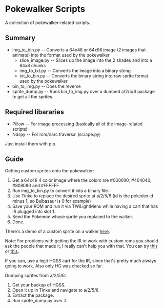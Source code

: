 # Pokewalker Scripts
A collection of pokewalker-related scripts.

## Summary
* img_to_bin.py -- Converts a 64x48 or 64x96 image (2 images that animate) into the format used by the pokewalker
	* slice_image.py -- Slices up the image into the 2 shades and into a 64x8 chunks
	* img_to_txt.py -- Converts the image into a binary string
	* txt_to_bin.py -- Converts the binary string into raw sprite format used by the pokewalker
* bin_to_img.py -- Does the reverse
* sprite_dump.py -- Runs bin_to_img.py over a dumped a/2/5/6 package to get all the sprites.

## Required libararies
* Pillow -- For image processing (basically all of the image-related scripts)
* Ndspy -- For rom/narc traversal (scrape.py)

Just install them with pip.

## Guide
Getting custom sprites onto the pokewalker:
1. Get a 64x48 4 color image where the colors are #000000, #404040, #808080 and #FFFFFF
2. Run img_to_bin.py to convert it into a binary file.
3. Use Tinke to replace the desired sprite at a/2/5/6 (id is the pokedex id minus 1, so Bulbasaur is 0 for example)
4. Save your ROM and run it via TWiLightMenu while having a cart that has IR plugged into slot 1.
5. Send the Pokemon whose sprite you replaced to the walker.
6. Done.

There's a demo of a custom sprite on a walker [here](./demo.png).

Note: For problems with getting the IR to work with custom roms you should ask the
people that made it, I really can't help you with that. You can try [this](https://github.com/DS-Homebrew/TWiLightMenu/issues/962) or [this](https://github.com/DS-Homebrew/nds-bootstrap/issues/431).

If you can, use a legit HGSS cart for the IR, since that's pretty much always going to work.
Also only HG was checked so far.

Dumping sprites from a/2/5/6:
1. Get your backup of HGSS.
2. Open it up in Tinke and navigate to a/2/5/6.
3. Extract the package.
4. Run sprite_dump.py over it.
